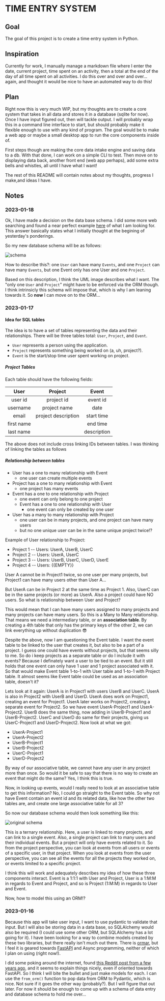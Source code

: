 # TIME ENTRY SYSTEM

## Goal

The goal of this project is to create a time entry system in Python.

## Inspiration

Currently for work, I manually manage a markdown file where I enter the date, current project, time spent on an activity, then a total at the end of the day of all time spent on all activities. I do this over and over and over... again, and thought it would be nice to have an automated way to do this!

## Plan

Right now this is very much WIP, but my thoughts are to create a core system that takes in all data and stores it in a database (sqlite for now). Once I have input figured out, then will tackle output. I will probably wrap this in a command line interface to start, but should probably make it flexible enough to use with any kind of program. The goal would be to make a web app or maybe a small desktop app to run the core components inside of.

First steps though are making the core data intake engine and saving data to a db. With that done, I can work on a simple CLI to test. Then move on to displaying data back, another front end (web app perhaps), add some extra bells and whistles, all until I have what I want!

The rest of this README will contain notes about my thoughts, progress I make,and ideas I have.

## Notes

### 2023-01-18

Ok, I have made a decision on the data base schema. I did some more web searching and found a near perfect example [here](https://stackoverflow.com/a/65984044) of what I am looking for. This answer basically states what I initially thought at the begining of yesterday's ponderings.

So my new database schema will be as follows:

![schema](images/database_design.png "Database Schema")

How to describe this?: one ```User``` can have many ```Events```, and one ```Project``` can have many ```Events```, but one Event only has one User and one ```Project```.

Based on this description, I think the UML image describes what I want. The "only one ```User``` and ```Project```" might have to be enforced via the ORM though. I think intrinsicly this schema will impose that, which is why I am leaning towards it. So **now** I can move on to the ORM...

### 2023-01-17

#### Idea for SQL tables

The idea is to have a set of tables representing the data and their relationships. There will be three tables total: ```User```, ```Project```, and ```Event```.

- ```User``` represents a person using the application.
- ```Project``` represents something being worked on (a, uh, project?). 
- ```Event``` is the start/stop time user spent working on project.

##### Project Tables

Each table should have the following fields:

|  **User**  |     **Project**     |  **Event**  |
| :--------: | :-----------------: | :---------: |
|  user id   |     project id      |  event id   |
|  username  |    project name     |    date     |
|   email    | project description | start time  |
| first name |                     |  end time   |
| last name  |                     | description |

The above does not include cross linking IDs between tables. I was thinking of linking the tables as follows

##### Relationship between tables

- User has a one to many relationship with Event
    - one user can create multiple events
- Project has a one to many relationship with Event
    - one project has many events
- Event has a one to one relationship with Project
    - one event can only belong to one project
  - Event has a one to one relationship with User
    - one event can only be created by one user
- User has a many to many relationship with Project
    - one user can be in many projects, and one project can have many users
    - but no one unique user can be in the same unique project twice:interrobang:

Example of User relationship to Project:
- Project 1 -- Users: UserA, UserB, UserC
- Project 2 -- Users: UserA, UserC
- Project 3 -- Users: UserB, UserC, UserD, UserE
- Project 4 -- Users: {{EMPTY}}

User A cannot be in Project1 twice, so one user per many projects, but Project1 can have many users other than User A...

But UserA can be in Project 2 at the same time as Project 1. Also, UserC can be in the same projects (or more) as UserA. Also a project could have NO users. So what is relationship between User and Project?

This would mean that I can have many users assigned to many projects and many projects can have many users. So this is a Many to Many relationship. That means we need a intermediary table, or an **association table**. By creating a 4th table that only has the primary keys of the other 2, we can link everything up without duplication :sunglasses:

Despite the above, now I am questioning the Event table. I want the event table to be linked to the user that creates it, but also to be a part of a project. I guess one could have events without projects, but that seems silly to me. So do i keep projects as a separate table or do I include it with events? Because I definately want a user to be tied to an event. But it still holds that one event can only have 1 user and 1 project associated with it. So that would make Event table 1-to-1 with User table and 1-to-1 with Project table. It almost seems like Event table could be used as an association table, doesn't it?

Lets look at it again: UserA is in Project1 with users UserB and UserC. UserA is also in Project2 with UserB and UserD. UserA does work on Project1, creating an event for Project1. UserA later works on Project2, creating a separate event for Project2. So we have event UserA-Project1 and UserA-Project2. UserB does the same thing, now adding in UserB-Project1 and UserB-Project2. UserC and UserD do same for their projects, giving us UserC-Project1 and UserD-Project2. Now look at what we got:

- UserA-Project1
- UserA-Project2
- UserB-Project1
- UserB-Project2
- UserC-Project1
- UserD-Project2

By way of our associative table, we cannot have any user in any project more than once. So would it be safe to say that there is no way to create an event that might do the same? Yes, I think this is true.

Now, in looking up events, would I really need to look at an associative table to get this information? No, I could go straight to the Event table. So why not have Event contain an event id and its related data, like how the other two tables are, and create one large associative table for all 3?

So now our database schema would then look something like this:

![original schema](images/orig_database_design.png "Original Database Schema")

This is a ternary relationship. Here, a user is linked to many projects, and can link to a single event. Also, a single project can link to many users and their individual events. But a project will only have events related to it. So from the project perspective, you can look at events from all users or events of a specific user, in that project. When you look at events from the user perspective, you can see all the events for all the projects they worked on, or events limited to a specific project.

I think this will work and adequately describes my idea of how these three components interact. Event is a 1:1:1 with User and Project, User is a 1:M:M in regards to Event and Project, and so is Project (1:M:M) in regards to User and Event.

Now, how to model this using an ORM:interrobang:

### 2023-01-16

Because this app will take user input, I want to use pydantic to validate that input. But I will also be storing data in a data base, so SQLAlchemy would also be required (I could use some other ORM, but SQLAlchemy has a lot going for it). I have been looking for a way to combine models created by these two libraries, but there really isn't much out there. There is [ormar](https://github.com/collerek/ormar), but I feel it is geared towards [FastAPI](https://fastapi.tiangolo.com/) and Async programming, neither of which I plan on using (right now!).

I did some poking around the internet, found [this Reddit post from a few years ago](https://www.reddit.com/r/FastAPI/comments/lmywl6/comment/gnzdno1/?utm_source=share&utm_medium=web2x&context=3), and it seems to explain things nicely, even if oriented towards FastAPI. So I think I will bite the bullet and just make models for each. I can use the ```from_orm()``` function to pop data from ORM to Pydantic, which is nice. Not sure if it goes the other way (probably?). But I will figure that out later. For now it should be enough to come up with a schema of data entry and database schema to hold me over...
